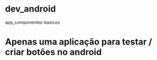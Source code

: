 # dev_android
app_componentes-basicos 
# Apenas uma aplicação para testar / criar botões no android
